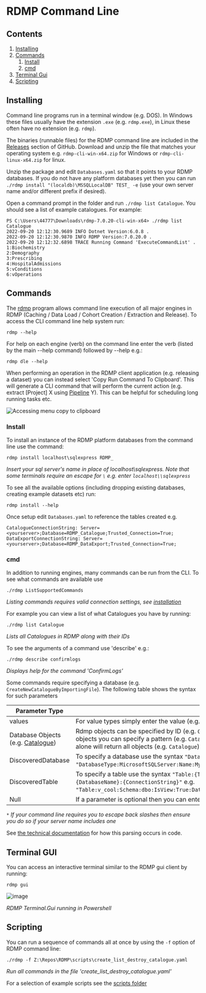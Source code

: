 # RDMP Command Line

## Contents

1. [Installing](#installing)
2. [Commands](#commands)
    1. [Install](#install)
    2. [cmd](#cmd)
4. [Terminal Gui](#terminal-gui)
5. [Scripting](#scripting)

## Installing

Command line programs run in a terminal window (e.g. DOS).  In Windows these files usually have the extension `.exe` (e.g. `rdmp.exe`), in Linux these often have no extension (e.g. `rdmp`).

The binaries (runnable files) for the RDMP command line are included in the [Releases](https://github.com/HicServices/RDMP/releases) section of GitHub.  Download and unzip the file that matches your operating system e.g. `rdmp-cli-win-x64.zip` for Windows or `rdmp-cli-linux-x64.zip` for linux.

Unzip the package and edit `Databases.yaml` so that it points to your RDMP databases.  If you do not have any platform databases yet then you can run `./rdmp install "(localdb)\MSSQLLocalDB" TEST_ -e` (use your own server name and/or different prefix if desired).

Open a command prompt in the folder and run `./rdmp list Catalogue`.  You should see a list of example catalogues.  For example:

```
PS C:\Users\44777\Downloads\rdmp-7.0.20-cli-win-x64> ./rdmp list Catalogue
2022-09-20 12:12:30.9689 INFO Dotnet Version:6.0.8 .
2022-09-20 12:12:30.9870 INFO RDMP Version:7.0.20.0 .
2022-09-20 12:12:32.6898 TRACE Running Command 'ExecuteCommandList' .
1:Biochemistry
2:Demography
3:Prescribing
4:HospitalAdmissions
5:vConditions
6:vOperations
```

## Commands

The [rdmp](./../../Tools/rdmp/) program allows command line execution of all major engines in RDMP (Caching / Data Load / Cohort Creation / Extraction and Release).  To access the CLI command line help system run:

```
rdmp --help
```

For help on each engine (verb) on the command line enter the verb (listed by the main --help command) followed by --help e.g.:

```
rdmp dle --help
```

When performing an operation in the RDMP client application (e.g. releasing a dataset) you can instead select 'Copy Run Command To Clipboard'.  This will generate a CLI command that will perform the current action (e.g. extract [Project] X using [Pipeline] Y).  This can be helpful for scheduling long running tasks etc.

![Accessing menu copy to clipboard](./Images/FAQ/CopyCommandToClipboard.png)

### Install

To install an instance of the RDMP platform databases from the command line use the command:

```
rdmp install localhost\sqlexpress RDMP_
```
*Insert your sql server's name in place of localhost\sqlexpress.  Note that some terminals require an escape for `\` e.g. enter `localhost\\sqlexpress`*

To see all the available options (including dropping existing databases, creating example datasets etc) run:

```
rdmp install --help
```

Once setup edit `Databases.yaml` to reference the tables created e.g.

```
CatalogueConnectionString: Server=<yourserver>;Database=RDMP_Catalogue;Trusted_Connection=True;
DataExportConnectionString: Server=<yourserver>;Database=RDMP_DataExport;Trusted_Connection=True;
```

### cmd

In addition to running engines, many commands can be run from the CLI.  To see what commands are available use

```
./rdmp ListSupportedCommands
```
*Listing commands requires valid connection settings, see [installation](#install)*

For example you can view a list of what Catalogues you have by running:

```
./rdmp list Catalogue
```
*Lists all Catalogues in RDMP along with their IDs*

To see the arguments of a command use 'describe' e.g.:
```
./rdmp describe confirmlogs
```
*Displays help for the command 'ConfirmLogs'*

Some commands require specifying a database (e.g. `CreateNewCatalogueByImportingFile`).  The following table shows the syntax for such parameters

| Parameter Type | Syntax |
|----------|---------|
| values  | For value types simply enter the value (e.g. `8`).  If text has spaces then wrap it in double quotes e.g. `"My cool Catalogue"` |
| Database Objects (e.g. [Catalogue])         |  Rdmp objects can be specified by ID (e.g. `Catalogue:2`) or by name using wild cards (e.g. `Catalogue:*bioch*`).  If a command accepts multiple objects you can specify a pattern (e.g. `Catalogue:intern*` would match all Catalogues starting with the word "intern".  Entering the Type name alone will return all objects (e.g. `Catalogue`)|
| DiscoveredDatabase  | To specify a database use the syntax `"DatabaseType:{DatabaseType}:[Name:{DatabaseName}:]{ConnectionString}"` e.g.  `"DatabaseType:MicrosoftSQLServer:Name:MyDb:Server=localhost\sqlexpress;Trusted_Connection=True;"`*|
| DiscoveredTable | To specify a table use the syntax `"Table:{TableName}:[Schema:{SchemaIfAny}:][IsView:{True/False}]:DatabaseType:{DatabaseType}:Name:{DatabaseName}:{ConnectionString}"` e.g. `"Table:v_cool:Schema:dbo:IsView:True:DatabaseType:MicrosoftSQLServer:Name:MyDb:Server=localhost\sqlexpress;Trusted_Connection=True;"`*|
| Null | If a parameter is optional then you can enter the word `Null` to ignore it |

`*` *If your command line requires you to escape back slashes then ensure you do so if your server name includes one*


See [the technical documentation](../../Rdmp.Core/CommandLine/Runners/ExecuteCommandRunner.md) for how this parsing occurs in code.

## Terminal GUI

You can access an interactive terminal similar to the RDMP gui client by running:

```
rdmp gui
```

![image](https://user-images.githubusercontent.com/31306100/177525106-145436a9-f9fd-4e7d-8d12-1c816e7eba30.png)

*RDMP Terminal.Gui running in Powershell*

## Scripting

You can run a sequence of commands all at once by using the `-f` option of RDMP command line:

```
./rdmp -f Z:\Repos\RDMP\scripts\create_list_destroy_catalogue.yaml
```
*Run all commands in the file 'create_list_destroy_catalogue.yaml'*

For a selection of example scripts see the [scripts folder](../../scripts/)


[Pipeline]: ./Glossary.md#Pipeline
[Catalogue]: ./Glossary.md#Catalogue
